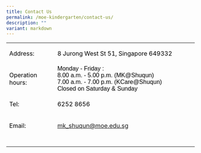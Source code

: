```yaml
---
title: Contact Us
permalink: /moe-kindergarten/contact-us/
description: ""
variant: markdown
---
```

<table width="539">
<tbody>
<tr>
<td width="122">
<p><span style="color: #000000;">Address:</span></p>
</td>
<td width="401">
<p><span style="color: #000000;">8 Jurong West St 51, Singapore 649332</span></p>
</td>
</tr>
<tr>
<td width="122">
<p><span style="color: #000000;">Operation hours:</span></p>
</td>
<td width="401">
<p style="margin: 0cm;"><span style="font-family: Arial, sans-serif; color: #000000;">Monday - Friday :</span></p>
<p style="margin: 0cm;"><span style="font-family: Arial, sans-serif; color: #000000;">8.00 a.m. - 5.00 p.m. (MK@Shuqun)</span></p>
<p style="margin: 0cm;"><span style="font-family: Arial, sans-serif; color: #000000;">7.00 a.m. - 7.00 p.m. (KCare@Shuqun)</span></p>
<p style="margin: 0cm;"><span style="font-family: Arial, sans-serif; color: #000000;">Closed on Saturday &amp; Sunday</span></p>
</td>
</tr>
<tr>
<td width="122">
<p><span style="color: #000000;">Tel:</span></p>
</td>
<td width="401">
<p><span style="color: #000000;">6252 8656</span></p>
</td>
</tr>
<tr>
<td width="122">
<p><span style="color: #000000;">Email:</span></p>
</td>
<td width="401">
<p><span style="color: #000000;"><a href="mailto:mk_shuqun@moe.edu.sg">mk_shuqun@moe.edu.sg</a></span></p>
</td>
</tr>
<tr>
<td width="122">&nbsp;</td>
</tr>
</tbody>
</table>